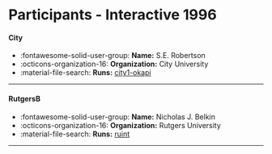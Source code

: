 # Participants - Interactive 1996 

#### City
 - :fontawesome-solid-user-group: **Name:** S.E. Robertson
 - :octicons-organization-16: **Organization:** City University
 - :material-file-search: **Runs:** [city1-okapi](./runs.md#city1-okapi)

---
#### RutgersB
 - :fontawesome-solid-user-group: **Name:** Nicholas J. Belkin
 - :octicons-organization-16: **Organization:** Rutgers University
 - :material-file-search: **Runs:** [ruint](./runs.md#ruint)

---
